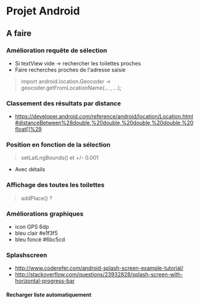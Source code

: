 # Projet Android

## A faire

### Amélioration requête de sélection
- Si textView vide -> rechercher les toilettes proches
- Faire recherches proches de l'adresse saisie
> import android.location.Geocoder -> geocoder.getFromLocationName(... , ...);

### Classement des résultats par distance
- https://developer.android.com/reference/android/location/Location.html#distanceBetween%28double,%20double,%20double,%20double,%20float[]%29

### Position en fonction de la sélection
> setLatLngBounds() et +/- 0.001
- Avec détails

### Affichage des toutes les toilettes
> addPlace() ?

### Améliorations graphiques
- icon GPS 6dp
- bleu clair #e1f3f5
- bleu foncé #6bc5cd

### Splashscreen
- http://www.coderefer.com/android-splash-screen-example-tutorial/
- http://stackoverflow.com/questions/23932828/splash-screen-with-horizontal-progress-bar

#### Recharger liste automatiquement
